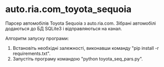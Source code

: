 # auto.ria.com_toyota_sequoia
Парсер автомобілів Toyota Sequoia з auto.ria.com. Зібрані автомобілі додаються до БД SQLite3 і відправляються на канал.

Алгоритм запуску програми:
1. Встановіть необхідні залежності, виконавши команду "pip install -r requirements.txt".
2. Запустіть програму командою "python toyota_seq_pars.py".
